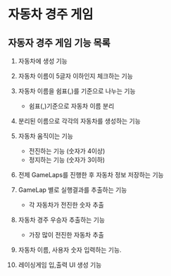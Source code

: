 # 자동차 경주 게임

## 자동자 경주 게임 기능 목록

1. 자동차에 생성 기능

2. 자동차 이름이 5글자 이하인지 체크하는 기능

3. 자동차 이름을 쉼표(,)를 기준으로 나누는 기능
    - 쉼표(,)기준으로 자동차 이름 분리

4. 분리된 이름으로 각각의 자동차를 생성하는 기능

5. 자동차 움직이는 기능
    - 전진하는 기능 (숫자가 4이상)
    - 정지하는 기능 (숫자가 3이하)

6. 전제 GameLaps를 진행한 후 자동차 정보 저장하는 기능

7. GameLap 별로 실행결과를 추출하는 기능
    - 각 자동차가 전진한 숫자 추출

8. 자동차 경주 우승자 추출하는 기능
    - 가장 많이 전진한 자동차 추출 
   
9. 자동차 이름, 사용자 숫자 입력하는 기능.

10. 레이싱게임 입,출력 UI 생성 기능
